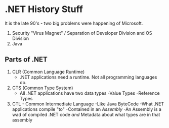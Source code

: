 # .NET History Stuff

It is the late 90's - two big problems were happening of Microsoft.

1. Security "Virus Magnet" / Separation of Developer Division and OS Division
2. Java


## Parts of .NET

1. CLR (Common Language Runtime)
    - .NET applications need a runtime. Not all programming languages do.
2. CTS (Common Type System)
    - All .NET applications have two data types
        -Value Types
        -Reference Types
3. CTL - Common Intermediate Language
        -Like Java ByteCode
        -What .NET applications compile "to"
        -Contained in an *Assembly*
            -An Assembly is a wad of compiled .NET code *and* Metadata about what types are in that assembly